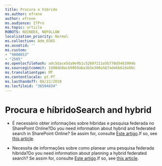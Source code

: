 ```yaml
---
title: Procura e híbrido
ms.author: efrene
author: efrene
ms.audience: ITPro
ms.topic: article
ROBOTS: NOINDEX, NOFOLLOW
localization_priority: Normal
ms.collection: Adm_O365
ms.assetid: ''
ms.custom:
- "9000653"
- "2505"
ms.openlocfilehash: adc5dace5da9e9b1c52697211e5b770d5483994b
ms.sourcegitcommit: 1d98db8acb9959aba3b5e308a567ade6b62da56c
ms.translationtype: MT
ms.contentlocale: pt-PT
ms.lasthandoff: 08/22/2019
ms.locfileid: "36504834"
---
```

# <a name="search-and-hybrid"></a><span data-ttu-id="94ef5-102">Procura e híbrido</span><span class="sxs-lookup"><span data-stu-id="94ef5-102">Search and hybrid</span></span>

- <span data-ttu-id="94ef5-103">É necessário obter informações sobre híbridas e pesquisa federada no SharePoint Online?</span><span class="sxs-lookup"><span data-stu-id="94ef5-103">Do you need information about hybrid and federated search in SharePoint Online?</span></span> <span data-ttu-id="94ef5-104">Se assim for, consulte [Este artigo](https://docs.microsoft.com/sharepoint/hybrid/hybrid-search-in-sharepoint).</span><span class="sxs-lookup"><span data-stu-id="94ef5-104">If so, see [this article](https://docs.microsoft.com/sharepoint/hybrid/hybrid-search-in-sharepoint).</span></span>

- <span data-ttu-id="94ef5-105">Necessita de informações sobre como planear uma pesquisa federada híbrida?</span><span class="sxs-lookup"><span data-stu-id="94ef5-105">Do you need information about planning a hybrid federated search?</span></span>  <span data-ttu-id="94ef5-106">Se assim for, consulte [Este artigo](https://docs.microsoft.com/sharepoint/hybrid/plan-hybrid-federated-search).</span><span class="sxs-lookup"><span data-stu-id="94ef5-106">If so, see [this article](https://docs.microsoft.com/sharepoint/hybrid/plan-hybrid-federated-search).</span></span>




